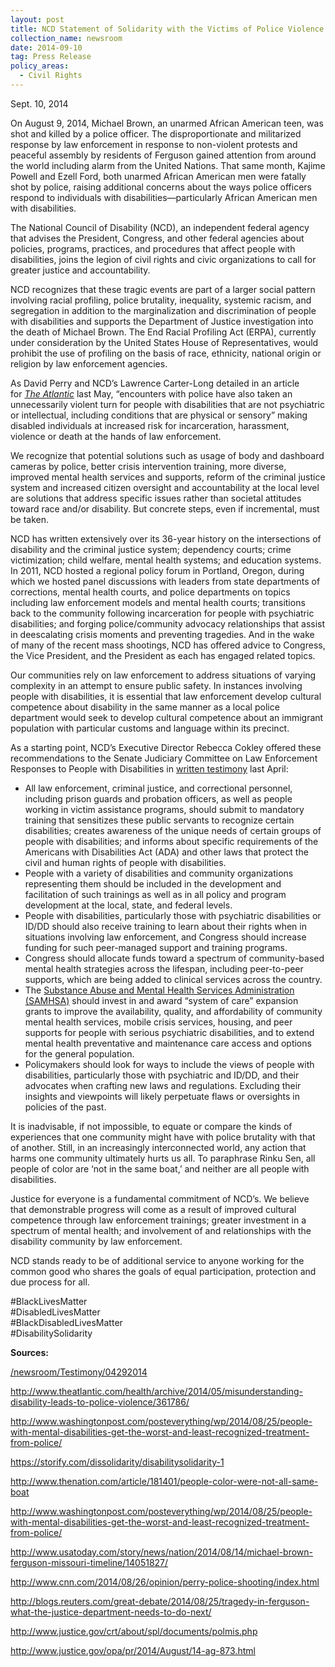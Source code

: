```yaml
---
layout: post
title: NCD Statement of Solidarity with the Victims of Police Violence in Ferguson, MO
collection_name: newsroom
date: 2014-09-10
tag: Press Release
policy_areas:
  - Civil Rights
---
```

S﻿ept. 10, 2014

On August 9, 2014, Michael Brown, an unarmed African American teen, was shot and killed by a police officer. The disproportionate and militarized response by law enforcement in response to non-violent protests and peaceful assembly by residents of Ferguson gained attention from around the world including alarm from the United Nations. That same month, Kajime Powell and Ezell Ford, both unarmed African American men were fatally shot by police, raising additional concerns about the ways police officers respond to individuals with disabilities—particularly African American men with disabilities.

The National Council of Disability (NCD), an independent federal agency that advises the President, Congress, and other federal agencies about policies, programs, practices, and procedures that affect people with disabilities, joins the legion of civil rights and civic organizations to call for greater justice and accountability.

NCD recognizes that these tragic events are part of a larger social pattern involving racial profiling, police brutality, inequality, systemic racism, and segregation in addition to the marginalization and discrimination of people with disabilities and supports the Department of Justice investigation into the death of Michael Brown. The End Racial Profiling Act (ERPA), currently under consideration by the United States House of Representatives, would prohibit the use of profiling on the basis of race, ethnicity, national origin or religion by law enforcement agencies.

As David Perry and NCD’s Lawrence Carter-Long detailed in an article for *[The Atlantic](http://goo.gl/wsNWjE)* last May, “encounters with police have also taken an unnecessarily violent turn for people with disabilities that are not psychiatric or intellectual, including conditions that are physical or sensory” making disabled individuals at increased risk for incarceration, harassment, violence or death at the hands of law enforcement.

We recognize that potential solutions such as usage of body and dashboard cameras by police, better crisis intervention training, more diverse, improved mental health services and supports, reform of the criminal justice system and increased citizen oversight and accountability at the local level are solutions that address specific issues rather than societal attitudes toward race and/or disability. But concrete steps, even if incremental, must be taken.

NCD has written extensively over its 36-year history on the intersections of disability and the criminal justice system; dependency courts; crime victimization; child welfare, mental health systems; and education systems. In 2011, NCD hosted a regional policy forum in Portland, Oregon, during which we hosted panel discussions with leaders from state departments of corrections, mental health courts, and police departments on topics including law enforcement models and mental health courts; transitions back to the community following incarceration for people with psychiatric disabilities; and forging police/community advocacy relationships that assist in deescalating crisis moments and preventing tragedies. And in the wake of many of the recent mass shootings, NCD has offered advice to Congress, the Vice President, and the President as each has engaged related topics.

Our communities rely on law enforcement to address situations of varying complexity in an attempt to ensure public safety. In instances involving people with disabilities, it is essential that law enforcement develop cultural competence about disability in the same manner as a local police department would seek to develop cultural competence about an immigrant population with particular customs and language within its precinct.

As a starting point, NCD’s Executive Director Rebecca Cokley offered these recommendations to the Senate Judiciary Committee on Law Enforcement Responses to People with Disabilities in [written testimony](https://www.ncd.gov/newsroom/Testimony/04292014) last April:

* All law enforcement, criminal justice, and correctional personnel, including prison guards and probation officers, as well as people working in victim assistance programs, should submit to mandatory training that sensitizes these public servants to recognize certain disabilities; creates awareness of the unique needs of certain groups of people with disabilities; and informs about specific requirements of the Americans with Disabilities Act (ADA) and other laws that protect the civil and human rights of people with disabilities.
* People with a variety of disabilities and community organizations representing them should be included in the development and facilitation of such trainings as well as in all policy and program development at the local, state, and federal levels.
* People with disabilities, particularly those with psychiatric disabilities or ID/DD should also receive training to learn about their rights when in situations involving law enforcement, and Congress should increase funding for such peer-managed support and training programs.
* Congress should allocate funds toward a spectrum of community-based mental health strategies across the lifespan, including peer-to-peer supports, which are being added to clinical services across the country.
* The [Substance Abuse and Mental Health Services Administration (SAMHSA)](http://www.samhsa.gov/) should invest in and award “system of care” expansion grants to improve the availability, quality, and affordability of community mental health services, mobile crisis services, housing, and peer supports for people with serious psychiatric disabilities, and to extend mental health preventative and maintenance care access and options for the general population.
* Policymakers should look for ways to include the views of people with disabilities, particularly those with psychiatric and ID/DD, and their advocates when crafting new laws and regulations. Excluding their insights and viewpoints will likely perpetuate flaws or oversights in policies of the past.

It is inadvisable, if not impossible, to equate or compare the kinds of experiences that one community might have with police brutality with that of another. Still, in an increasingly interconnected world, any action that harms one community ultimately hurts us all. To paraphrase Rinku Sen, all people of color are ‘not in the same boat,’ and neither are all people with disabilities.

Justice for everyone is a fundamental commitment of NCD’s. We believe that demonstrable progress will come as a result of improved cultural competence through law enforcement trainings; greater investment in a spectrum of mental health; and involvement of and relationships with the disability community by law enforcement.

NCD stands ready to be of additional service to anyone working for the common good who shares the goals of equal participation, protection and due process for all. 

\#BlackLivesMatter\
#DisabledLivesMatter\
#BlackDisabledLivesMatter\
#DisabilitySolidarity

**Sources:**

[/newsroom/Testimony/04292014](https://www.ncd.gov/newsroom/Testimony/04292014)

<http://www.theatlantic.com/health/archive/2014/05/misunderstanding-disability-leads-to-police-violence/361786/>

<http://www.washingtonpost.com/posteverything/wp/2014/08/25/people-with-mental-disabilities-get-the-worst-and-least-recognized-treatment-from-police/>

<https://storify.com/dissolidarity/disabilitysolidarity-1>

<http://www.thenation.com/article/181401/people-color-were-not-all-same-boat>

<http://www.washingtonpost.com/posteverything/wp/2014/08/25/people-with-mental-disabilities-get-the-worst-and-least-recognized-treatment-from-police/>

<http://www.usatoday.com/story/news/nation/2014/08/14/michael-brown-ferguson-missouri-timeline/14051827/>

<http://www.cnn.com/2014/08/26/opinion/perry-police-shooting/index.html>

<http://blogs.reuters.com/great-debate/2014/08/25/tragedy-in-ferguson-what-the-justice-department-needs-to-do-next/>

<http://www.justice.gov/crt/about/spl/documents/polmis.php>

<http://www.justice.gov/opa/pr/2014/August/14-ag-873.html>

<!--EndFragment-->